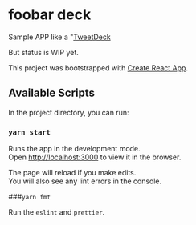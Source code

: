 # foobar deck

Sample APP like a "[TweetDeck](https://tweetdeck.twitter.com/)

But status is WIP yet.



This project was bootstrapped with [Create React App](https://github.com/facebook/create-react-app).



## Available Scripts

In the project directory, you can run:

### `yarn start`

Runs the app in the development mode.<br>
Open [http://localhost:3000](http://localhost:3000) to view it in the browser.

The page will reload if you make edits.<br>
You will also see any lint errors in the console.



###`yarn fmt`

Run the `eslint` and `prettier`.